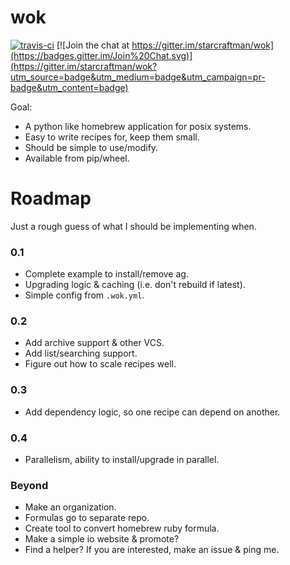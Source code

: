 # wok

[![travis-ci](https://travis-ci.org/starcraftman/wok.svg?branch=master)](https://travis-ci.org/starcraftman/wok) [![Join the chat at https://gitter.im/starcraftman/wok](https://badges.gitter.im/Join%20Chat.svg)](https://gitter.im/starcraftman/wok?utm_source=badge&utm_medium=badge&utm_campaign=pr-badge&utm_content=badge)

Goal:
* A python like homebrew application for posix systems.
* Easy to write recipes for, keep them small.
* Should be simple to use/modify.
* Available from pip/wheel.

# Roadmap
Just a rough guess of what I should be implementing when.

### 0.1
* Complete example to install/remove ag.
* Upgrading logic & caching (i.e. don't rebuild if latest).
* Simple config from `.wok.yml`.

### 0.2
* Add archive support & other VCS.
* Add list/searching support.
* Figure out how to scale recipes well.

### 0.3
* Add dependency logic, so one recipe can depend on another.

### 0.4
* Parallelism, ability to install/upgrade in parallel.

### Beyond
* Make an organization.
* Formulas go to separate repo.
* Create tool to convert homebrew ruby formula.
* Make a simple io website & promote?
* Find a helper? If you are interested, make an issue & ping me.
